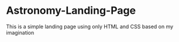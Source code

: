 # Astronomy-Landing-Page
This is a simple landing page using only HTML and CSS based on my imagination
